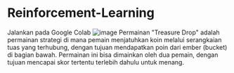 # Reinforcement-Learning
Jalankan pada Google Colab
![image](https://github.com/user-attachments/assets/2d0a5593-73db-45d2-9d7e-73f6b048abda)
Permainan "Treasure Drop" adalah permainan strategi di mana pemain menjatuhkan koin melalui serangkaian tuas yang terhubung, dengan tujuan mendapatkan poin dari ember (bucket) di bagian bawah. Permainan ini bisa dimainkan oleh dua pemain, dengan tujuan mencapai skor tertentu terlebih dahulu untuk menang.


